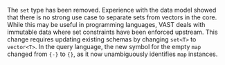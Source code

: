 The `set` type has been removed. Experience with the data model showed that
there is no strong use case to separate sets from vectors in the core. While
this may be useful in programming languages, VAST deals with immutable data
where set constraints have been enforced upstream. This change requires updating
existing schemas by changing `set<T>` to `vector<T>`. In the query language, the
new symbol for the empty `map` changed from `{-}` to `{}`, as it now
unambiguously identifies `map` instances.
